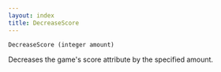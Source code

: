 ```yaml
---
layout: index
title: DecreaseScore
---
```


    DecreaseScore (integer amount)

Decreases the game's score attribute by the specified amount.
